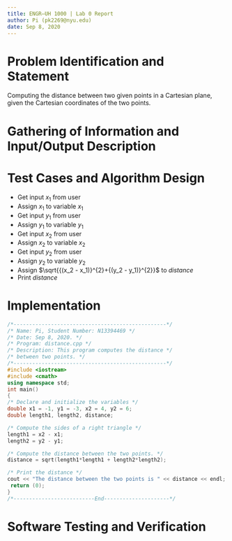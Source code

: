 ```yaml
---
title: ENGR–UH 1000 | Lab 0 Report
author: Pi (pk2269@nyu.edu)
date: Sep 8, 2020
---
```


# Problem Identification and Statement

Computing the distance between two given points in a Cartesian plane, given the Cartesian coordinates of the two points.

# Gathering of Information and Input/Output Description


# Test Cases and Algorithm Design

* Get input $x_1$ from user
* Assign $x_1$ to variable $x_1$
* Get input $y_1$ from user
* Assign $y_1$ to variable $y_1$
* Get input $x_2$ from user
* Assign $x_2$ to variable $x_2$
* Get input $y_2$ from user
* Assign $y_2$ to variable $y_2$
* Assign $\sqrt{{(x_2 - x_1)}^{2}+{(y_2 - y_1)}^{2}}$ to *distance*
* Print *distance*


# Implementation

~~~~~~~~~~~~~~~~~~~~~~~~~~~~~~~~~~~~~~~~~~ {.cpp .numberLines}
/*-------------------------------------------------*/
/* Name: Pi, Student Number: N13394469 */
/* Date: Sep 8, 2020. */
/* Program: distance.cpp */
/* Description: This program computes the distance */
/* between two points. */
/*-------------------------------------------------*/
#include <iostream>
#include <cmath>
using namespace std;
int main()
{
/* Declare and initialize the variables */
double x1 = -1, y1 = -3, x2 = 4, y2 = 6;
double length1, length2, distance;

/* Compute the sides of a right triangle */
length1 = x2 - x1;
length2 = y2 - y1;

/* Compute the distance between the two points. */
distance = sqrt(length1*length1 + length2*length2);

/* Print the distance */
cout << "The distance between the two points is " << distance << endl;
 return (0);
}
/*--------------------------End---------------------*/
~~~~~~~~~~~~~~~~~~~~~~~~~~~~~~~~~~~~~~~~~~~~ 

# Software Testing and Verification
